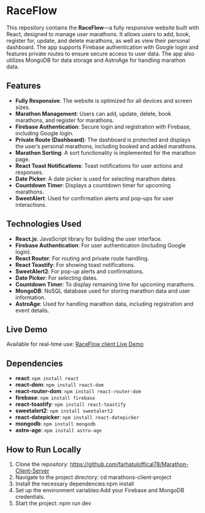 # RaceFlow

This repository contains the **RaceFlow**—a fully responsive website built with React, designed to manage user marathons. It allows users to add, book, register for, update, and delete marathons, as well as view their personal dashboard. The app supports Firebase authentication with Google login and features private routes to ensure secure access to user data. The app also utilizes MongoDB for data storage and AstroAge for handling marathon data.

##  Features
- **Fully Responsive**: The website is optimized for all devices and screen sizes.
- **Marathon Management**: Users can add, update, delete, book marathons, and register for marathons.
- **Firebase Authentication**: Secure login and registration with Firebase, including Google login.
- **Private Route (Dashboard)**: The dashboard is protected and displays the user’s personal marathons, including booked and added marathons.
- **Marathon Sorting**: A sort functionality is implemented for the marathon page.
- **React Toast Notifications**: Toast notifications for user actions and responses.
- **Date Picker**: A date picker is used for selecting marathon dates.
- **Countdown Timer**: Displays a countdown timer for upcoming marathons.
- **SweetAlert**: Used for confirmation alerts and pop-ups for user interactions.

##  Technologies Used
- **React.js**: JavaScript library for building the user interface.
- **Firebase Authentication**: For user authentication (including Google login).
- **React Router**: For routing and private route handling.
- **React Toastify**: For showing toast notifications.
- **SweetAlert2**: For pop-up alerts and confirmations.
- **Date Picker**: For selecting dates.
- **Countdown Timer**: To display remaining time for upcoming marathons.
- **MongoDB**: NoSQL database used for storing marathon data and user information.
- **AstroAge**: Used for handling marathon data, including registration and event details.

## Live Demo

Available for real-time use: [RaceFlow client Live Demo](https://marathon-b3537.web.app)

## Dependencies
- **react**: `npm install react`
- **react-dom**: `npm install react-dom`
- **react-router-dom**: `npm install react-router-dom`
- **firebase**: `npm install firebase`
- **react-toastify**: `npm install react-toastify`
- **sweetalert2**: `npm install sweetalert2`
- **react-datepicker**: `npm install react-datepicker`
- **mongodb**: `npm install mongodb`
- **astro-age**: `npm install astro-age`

## How to Run Locally
1. Clone the repository: https://github.com/farhatuloffical78/Marathon-Client-Server
2. Navigate to the project directory: cd marathons-client-project
3. Install the necessary dependencies:npm install
4. Set up the environment variables:Add your Firebase and MongoDB credentials.
5. Start the project: npm run dev
